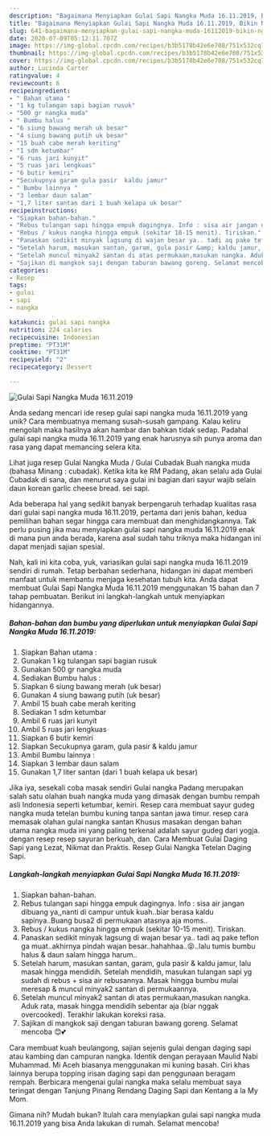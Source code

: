 ```yaml
---
description: "Bagaimana Menyiapkan Gulai Sapi Nangka Muda 16.11.2019, Bikin Ngiler"
title: "Bagaimana Menyiapkan Gulai Sapi Nangka Muda 16.11.2019, Bikin Ngiler"
slug: 641-bagaimana-menyiapkan-gulai-sapi-nangka-muda-16112019-bikin-ngiler
date: 2020-07-09T05:12:11.707Z
image: https://img-global.cpcdn.com/recipes/b3b5178b42e6e708/751x532cq70/gulai-sapi-nangka-muda-16112019-foto-resep-utama.jpg
thumbnail: https://img-global.cpcdn.com/recipes/b3b5178b42e6e708/751x532cq70/gulai-sapi-nangka-muda-16112019-foto-resep-utama.jpg
cover: https://img-global.cpcdn.com/recipes/b3b5178b42e6e708/751x532cq70/gulai-sapi-nangka-muda-16112019-foto-resep-utama.jpg
author: Lucinda Carter
ratingvalue: 4
reviewcount: 6
recipeingredient:
- " Bahan utama "
- "1 kg tulangan sapi bagian rusuk"
- "500 gr nangka muda"
- " Bumbu halus "
- "6 siung bawang merah uk besar"
- "4 siung bawang putih uk besar"
- "15 buah cabe merah keriting"
- "1 sdm ketumbar"
- "6 ruas jari kunyit"
- "5 ruas jari lengkuas"
- "6 butir kemiri"
- "Secukupnya garam gula pasir  kaldu jamur"
- " Bumbu lainnya "
- "3 lembar daun salam"
- "1,7 liter santan dari 1 buah kelapa uk besar"
recipeinstructions:
- "Siapkan bahan-bahan."
- "Rebus tulangan sapi hingga empuk dagingnya. Info : sisa air jangan dibuang ya,,nanti di campur untuk kuah..biar berasa kaldu sapinya..Buang busa2 di permukaan atasnya aja moms.."
- "Rebus / kukus nangka hingga empuk (sekitar 10-15 menit). Tiriskan."
- "Panaskan sedikit minyak lagsung di wajan besar ya.. tadi aq pake teflon ga muat..akhirnya pindah wajan besar..hahahhaa..😝..lalu tumis bumbu halus &amp; daun salam hingga harum.."
- "Setelah harum, masukan santan, garam, gula pasir &amp; kaldu jamur, lalu masak hingga mendidih. Setelah mendidih, masukan tulangan sapi yg sudah di rebus + sisa air rebusannya. Masak hingga bumbu mulai meresap &amp; muncul minyak2 santan di permukaannya."
- "Setelah muncul minyak2 santan di atas permukaan,masukan nangka. Aduk rata, masak hingga mendidih sebentar aja (biar nggak overcooked). Terakhir lakukan koreksi rasa."
- "Sajikan di mangkok saji dengan taburan bawang goreng. Selamat mencoba 😊💕"
categories:
- Resep
tags:
- gulai
- sapi
- nangka

katakunci: gulai sapi nangka 
nutrition: 224 calories
recipecuisine: Indonesian
preptime: "PT31M"
cooktime: "PT31M"
recipeyield: "2"
recipecategory: Dessert

---
```



![Gulai Sapi Nangka Muda 16.11.2019](https://img-global.cpcdn.com/recipes/b3b5178b42e6e708/751x532cq70/gulai-sapi-nangka-muda-16112019-foto-resep-utama.jpg)

Anda sedang mencari ide resep gulai sapi nangka muda 16.11.2019 yang unik? Cara membuatnya memang susah-susah gampang. Kalau keliru mengolah maka hasilnya akan hambar dan bahkan tidak sedap. Padahal gulai sapi nangka muda 16.11.2019 yang enak harusnya sih punya aroma dan rasa yang dapat memancing selera kita.

Lihat juga resep Gulai Nangka Muda / Gulai Cubadak Buah nangka muda (bahasa Minang : cubadak). Ketika kita ke RM Padang, akan selalu ada Gulai Cubadak di sana, dan menurut saya gulai ini bagian dari sayur wajib selain daun korean garlic cheese bread. sei sapi.

Ada beberapa hal yang sedikit banyak berpengaruh terhadap kualitas rasa dari gulai sapi nangka muda 16.11.2019, pertama dari jenis bahan, kedua pemilihan bahan segar hingga cara membuat dan menghidangkannya. Tak perlu pusing jika mau menyiapkan gulai sapi nangka muda 16.11.2019 enak di mana pun anda berada, karena asal sudah tahu triknya maka hidangan ini dapat menjadi sajian spesial.


Nah, kali ini kita coba, yuk, variasikan gulai sapi nangka muda 16.11.2019 sendiri di rumah. Tetap berbahan sederhana, hidangan ini dapat memberi manfaat untuk membantu menjaga kesehatan tubuh kita. Anda dapat membuat Gulai Sapi Nangka Muda 16.11.2019 menggunakan 15 bahan dan 7 tahap pembuatan. Berikut ini langkah-langkah untuk menyiapkan hidangannya.

<!--inarticleads1-->

##### Bahan-bahan dan bumbu yang diperlukan untuk menyiapkan Gulai Sapi Nangka Muda 16.11.2019:

1. Siapkan  Bahan utama :
1. Gunakan 1 kg tulangan sapi bagian rusuk
1. Gunakan 500 gr nangka muda
1. Sediakan  Bumbu halus :
1. Siapkan 6 siung bawang merah (uk besar)
1. Gunakan 4 siung bawang putih (uk besar)
1. Ambil 15 buah cabe merah keriting
1. Sediakan 1 sdm ketumbar
1. Ambil 6 ruas jari kunyit
1. Ambil 5 ruas jari lengkuas
1. Siapkan 6 butir kemiri
1. Siapkan Secukupnya garam, gula pasir &amp; kaldu jamur
1. Ambil  Bumbu lainnya :
1. Siapkan 3 lembar daun salam
1. Gunakan 1,7 liter santan (dari 1 buah kelapa uk besar)


Jika iya, sesekali coba masak sendiri Gulai nangka Padang merupakan salah satu olahan buah nangka muda yang dimasak dengan bumbu rempah asli Indonesia seperti ketumbar, kemiri. Resep cara membuat sayur gudeg nangka muda tetelan bumbu kuning tanpa santan jawa timur. resep cara memasak olahan gulai nangka santan Khusus masakan dengan bahan utama nangka muda ini yang paling terkenal adalah sayur gudeg dari yogja. dengan resep resep sayuran berkuah, dan. Cara Membuat Gulai Daging Sapi yang Lezat, Nikmat dan Praktis. Resep Gulai Nangka Tetelan Daging Sapi. 

<!--inarticleads2-->

##### Langkah-langkah menyiapkan Gulai Sapi Nangka Muda 16.11.2019:

1. Siapkan bahan-bahan.
1. Rebus tulangan sapi hingga empuk dagingnya. Info : sisa air jangan dibuang ya,,nanti di campur untuk kuah..biar berasa kaldu sapinya..Buang busa2 di permukaan atasnya aja moms..
1. Rebus / kukus nangka hingga empuk (sekitar 10-15 menit). Tiriskan.
1. Panaskan sedikit minyak lagsung di wajan besar ya.. tadi aq pake teflon ga muat..akhirnya pindah wajan besar..hahahhaa..😝..lalu tumis bumbu halus &amp; daun salam hingga harum..
1. Setelah harum, masukan santan, garam, gula pasir &amp; kaldu jamur, lalu masak hingga mendidih. Setelah mendidih, masukan tulangan sapi yg sudah di rebus + sisa air rebusannya. Masak hingga bumbu mulai meresap &amp; muncul minyak2 santan di permukaannya.
1. Setelah muncul minyak2 santan di atas permukaan,masukan nangka. Aduk rata, masak hingga mendidih sebentar aja (biar nggak overcooked). Terakhir lakukan koreksi rasa.
1. Sajikan di mangkok saji dengan taburan bawang goreng. Selamat mencoba 😊💕


Cara membuat kuah beulangong, sajian sejenis gulai dengan daging sapi atau kambing dan campuran nangka. Identik dengan perayaan Maulid Nabi Muhammad. Mi Aceh biasanya menggunakan mi kuning basah. Ciri khas lainnya berupa topping irisan daging sapi dan penggunaan beragam rempah. Berbicara mengenai gulai nangka maka selalu membuat saya teringat dengan Tanjung Pinang Rendang Daging Sapi dan Kentang a la My Mom. 

Gimana nih? Mudah bukan? Itulah cara menyiapkan gulai sapi nangka muda 16.11.2019 yang bisa Anda lakukan di rumah. Selamat mencoba!
